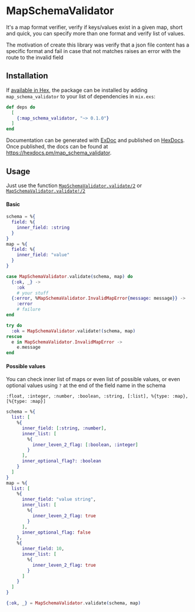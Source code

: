# MapSchemaValidator

It's a map format verifier, verify if keys/values exist in a given map, short and quick, you can specify more than one 
format and verify list of values.

The motivation of create this library was verify that a json file content has a specific format and fail in case that 
not matches raises an error with the route to the invalid field

## Installation

If [available in Hex](https://hex.pm/docs/publish), the package can be installed
by adding `map_schema_validator` to your list of dependencies in `mix.exs`:

```elixir
def deps do
  [
    {:map_schema_validator, "~> 0.1.0"}
  ]
end
```

Documentation can be generated with [ExDoc](https://github.com/elixir-lang/ex_doc)
and published on [HexDocs](https://hexdocs.pm). Once published, the docs can
be found at <https://hexdocs.pm/map_schema_validator>.

## Usage

Just use the function [`MapSchemaValidator.validate/2`](https://hexdocs.pm) or [`MapSchemaValidator.validate!/2`](https://hexdocs.pm)

#### Basic

```elixir
schema = %{
  field: %{
    inner_field: :string
  }
}
map = %{
  field: %{
    inner_field: "value"
  }
}

case MapSchemaValidator.validate(schema, map) do
  {:ok, _} ->
    :ok
    # your stuff
  {:error, %MapSchemaValidator.InvalidMapError{message: message}} ->
    :error
    # failure
end

try do
  :ok = MapSchemaValidator.validate!(schema, map)
rescue
  e in MapSchemaValidator.InvalidMapError -> 
    e.message
end
```

#### Possible values

You can check inner list of maps or even list of possible values, or even optional values using `?` at the end of the
field name in the schema

```
:float, :integer, :number, :boolean, :string, [:list], %{type: :map}, [%{type: :map}]
```

```elixir
schema = %{
  list: [
    %{
      inner_field: [:string, :number],
      inner_list: [
        %{
          inner_leven_2_flag: [:boolean, :integer]
        }
      ],
      inner_optional_flag?: :boolean
    }
  ]
}
map = %{
  list: [
    %{
      inner_field: "value string",
      inner_list: [
        %{
          inner_leven_2_flag: true
        }
      ],
      inner_optional_flag: false
    },
    %{
      inner_field: 10,
      inner_list: [
        %{
          inner_leven_2_flag: true
        }
      ]
    }
  ]
}

{:ok, _} = MapSchemaValidator.validate(schema, map)
```
